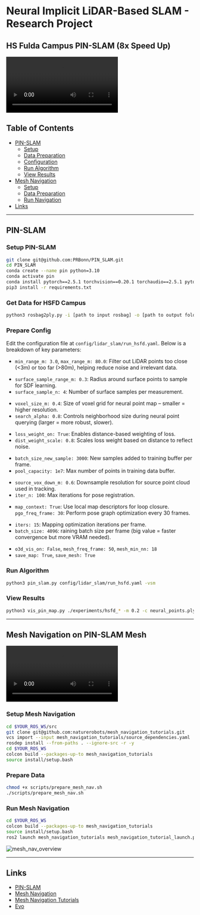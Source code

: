 # Neural Implicit LiDAR-Based SLAM - Research Project

## HS Fulda Campus PIN-SLAM (8x Speed Up)
<video src='https://github.com/user-attachments/assets/68c96a92-838b-49f9-b878-6d1f69a23948'></video>


## Table of Contents

- [PIN-SLAM](#pin-slam)
  - [Setup](#setup-pin-slam)
  - [Data Preparation](#get-data-for-hsfd-campus)
  - [Configuration](#prepare-config)
  - [Run Algorithm](#run-algorithm)
  - [View Results](#view-results)
- [Mesh Navigation](#mesh-navigation-on-pin-slam-mesh)
  - [Setup](#setup-mesh-navigation)
  - [Data Preparation](#prepare-data)
  - [Run Navigation](#run-mesh-navigation)
- [Links](#links)

---

## PIN-SLAM

### Setup PIN-SLAM

```bash
git clone git@github.com:PRBonn/PIN_SLAM.git
cd PIN_SLAM
conda create --name pin python=3.10
conda activate pin
conda install pytorch==2.5.1 torchvision==0.20.1 torchaudio==2.5.1 pytorch-cuda=11.8 -c pytorch -c nvidia
pip3 install -r requirements.txt
```

### Get Data for HSFD Campus

```bash
python3 rosbag2ply.py -i [path to input rosbag] -o [path to output folder] -t [topic name]
```

### Prepare Config

Edit the configuration file at `config/lidar_slam/run_hsfd.yaml`. Below is a breakdown of key parameters:

- `min_range_m: 3.0`, `max_range_m: 80.0`: Filter out LiDAR points too close (<3m) or too far (>80m), helping reduce noise and irrelevant data.

* `surface_sample_range_m: 0.3`: Radius around surface points to sample for SDF learning.
* `surface_sample_n: 4`: Number of surface samples per measurement.

- `voxel_size_m: 0.4`: Size of voxel grid for neural point map – smaller = higher resolution.
- `search_alpha: 0.8`: Controls neighborhood size during neural point querying (larger = more robust, slower).

* `loss_weight_on: True`: Enables distance-based weighting of loss.
* `dist_weight_scale: 0.8`: Scales loss weight based on distance to reflect noise.

- `batch_size_new_sample: 3000`: New samples added to training buffer per frame.
- `pool_capacity: 1e7`: Max number of points in training data buffer.

* `source_vox_down_m: 0.6`: Downsample resolution for source point cloud used in tracking.
* `iter_n: 100`: Max iterations for pose registration.

- `map_context: True`: Use local map descriptors for loop closure.
 `pgo_freq_frame: 30`: Perform pose graph optimization every 30 frames.

* `iters: 15`: Mapping optimization iterations per frame.
* `batch_size: 4096`: raining batch size per frame (big value = faster convergence but more VRAM needed).

- `o3d_vis_on: False`, `mesh_freq_frame: 50`, `mesh_min_nn: 18`
- `save_map: True`, `save_mesh: True`

### Run Algorithm

```bash
python3 pin_slam.py config/lidar_slam/run_hsfd.yaml -vsm
```

### View Results

```bash
python3 vis_pin_map.py ./experiments/hsfd_* -m 0.2 -c neural_points.ply -o mesh_20cm.ply -n 8
```

---

## Mesh Navigation on PIN-SLAM Mesh

<video src='https://github.com/user-attachments/assets/107af00c-4100-4156-b232-403429cb3b56'></video>

### Setup Mesh Navigation

```bash
cd $YOUR_ROS_WS/src
git clone git@github.com:naturerobots/mesh_navigation_tutorials.git
vcs import --input mesh_navigation_tutorials/source_dependencies.yaml
rosdep install --from-paths . --ignore-src -r -y
cd $YOUR_ROS_WS
colcon build --packages-up-to mesh_navigation_tutorials
source install/setup.bash
```

### Prepare Data

```bash
chmod +x scripts/prepare_mesh_nav.sh
./scripts/prepare_mesh_nav.sh
```

### Run Mesh Navigation

```bash
cd $YOUR_ROS_WS
colcon build --packages-up-to mesh_navigation_tutorials
source install/setup.bash
ros2 launch mesh_navigation_tutorials mesh_navigation_tutorial_launch.py world_name:=hsfd
```

![mesh_nav_overview](assets/mesh_nav_overview.png)

---

## Links

- [PIN-SLAM](https://github.com/PRBonn/PIN_SLAM)
- [Mesh Navigation](https://github.com/naturerobots/mesh_navigation)
- [Mesh Navigation Tutorials](https://github.com/naturerobots/mesh_navigation_tutorials)
- [Evo](https://github.com/MichaelGrupp/evo)
